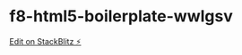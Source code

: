 # f8-html5-boilerplate-wwlgsv

[Edit on StackBlitz ⚡️](https://stackblitz.com/edit/f8-html5-boilerplate-wufegy)